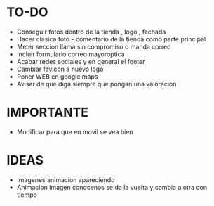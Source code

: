 # TO-DO

- Conseguir fotos dentro de la tienda , logo , fachada
- Hacer clasica foto - comentario de la tienda como parte principal
- Meter seccion llama sin compromiso o manda correo
- Incluir formulario correo mayoroptica
- Acabar redes sociales y en general el footer
- Cambiar favicon a nuevo logo
- Poner WEB en google maps
- Avisar de que diga siempre que pongan una valoracion


# IMPORTANTE

- Modificar para que en movil se vea bien

# IDEAS

- Imagenes animacion apareciendo
- Animacion imagen conocenos se da la vuelta y cambia a otra con tiempo